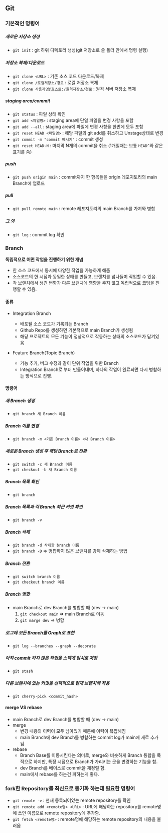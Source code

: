 ## Git

### 기본적인 명령어

##### 새로운 저장소 생성

- `git init` : git 하위 디렉토리 생성(git 저장소로 쓸 폴더 안에서 명령 실행)

##### 저장소 복제/다운로드

- `git clone <URL>` : 기존 소스 코드 다운로드/복제
- `git clone /로컬저장소/경로` : 로컬 저장소 복제
- `git clone 사용자명@호스트:/원격저장소/경로` : 원격 서버 저장소 복제

##### staging area/commit

- `git status` : 파일 상태 확인
- `git add <파일명>` : staging area에 단일 파일을 변경 사항을 포함
- `git add --all` : staging area에 파일에 변경 사항을 한번에 모두 포함
- `git reset HEAD <파일명>` : 해당 파일의 git add를 취소하고 Unstage상태로 변경
- `git commit -m "commit 메시지"` : commit 생성
- `git reset HEAD~N` : 마지막 N개의 commit을 취소 (1개일때는 보통 `HEAD^`와 같은 표기를 씀)

##### push

- `git push origin main` : commit까지 한 항목들을 origin 레포지토리의 main Branch에 업로드

##### pull

- `git pull remote main` : remote 레포지토리의 main Branch를 가져와 병합

##### 그 외

- `git log` : commit log 확인

### Branch

**독립적으로 어떤 작업을 진행하기 위한 개념**

- 한 소스 코드에서 동시에 다양한 작업을 가능하게 해줌
- 소스코드의 한 시점과 동일한 상태를 만들고, 브랜치를 넘나들며 작업할 수 있음.
- 각 브랜치에서 생긴 변화가 다른 브랜치에 영향을 주지 않고 독립적으로 코딩을 진행할 수 있음.

#### 종류

- Integration Branch

  - 배포될 소스 코드가 기록되는 Branch
  - Github Repo를 생성하면 기본적으로 main Branch가 생성됨
  - 해당 프로젝트의 모든 기능이 정상적으로 작동하는 상태의 소스코드가 담겨있음

- Feature Branch(Topic Branch)
  - 기능 추가, 버그 수정과 같이 단위 작업을 위한 Branch
  - Integration Branch로 부터 만들어내며, 하나의 작업이 완료되면 다시 병합하는 방식으로 진행.

#### 명령어

##### 새 Branch 생성

- `git branch 새 Branch 이름`

##### Branch 이름 변경

- `git branch -m <기존 Branch 이름> <새 Branch 이름>`

##### 새로운 Branch 생성 후 해당 Branch로 전환

- `git switch -c 새 Branch 이름`
- `git checkout -b 새 Branch 이름`

##### Branch 목록 확인

- `git branch`

##### Branch 목록과 각 Branch 최근 커밋 확인

- `git branch -v`

##### Branch 삭제

- `git branch -d 삭제할 branch 이름`
- `git branch -D` => 병합하지 않은 브랜치를 강제 삭제하는 방법

##### Branch 전환

- `git switch branch 이름`
- `git checkout branch 이름`

##### Branch 병합

- main Branch로 dev Branch를 병합할 때 (dev -> main)
  1. `git checkout main` => main Branch로 이동
  2. `git marge dev` => 병합

##### 로그에 모든 Branch를 Graph로 표현

- `git log --branches --graph --decorate`

##### 아직 commit 하지 않은 작업을 스택에 임시로 저장

- `git stash`

##### 다른 브랜치에 있는 커밋을 선택적으로 현재 브랜치에 적용

- `git cherry-pick <commit_hash>`

#### merge VS rebase

- main Branch로 dev Branch를 병합할 때 (dev -> main)
- merge
  - 변경 내용의 이력이 모두 남아있기 때문에 이력이 복잡해짐
  - main Branch에 dev Branch를 병합하는 commit log가 main에 새로 추가됨.
- rebase
  - Branch Base를 이동시킨다는 의미로, merge와 비슷하게 Branch 통합을 목적으로 하지만, 특정 시점으로 Branch가 가리키는 곳을 변경하는 기능을 함.
  - dev Branch를 베이스로 commit을 재정렬 함.
  - main에서 rebase를 하는건 피하는게 좋다.

### fork한 Repository를 최신으로 동기화 하는데 필요한 명령어

- `git remote -v` : 현재 등록되어있는 remote repository를 확인
- `git remote add <remote명> <URL>` : URL에 해당하는 repository를 remote명에 쓰인 이름으로 remote repository에 추가함.
- `git fetch <remote명>` : remote명에 해당하는 remote repository의 내용을 불러옴
